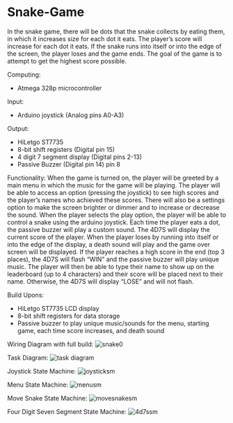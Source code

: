 # Snake-Game
In the snake game, there will be dots that the snake collects by eating them, in which it increases size for each dot it eats. The player’s score will increase for each dot it eats. If the snake runs into itself or into the edge of the screen, the player loses and the game ends. The goal of the game is to attempt to get the highest score possible.

Computing:
* Atmega 328p microcontroller

Input:
* Arduino joystick (Analog pins A0-A3)

Output:
* HiLetgo ST7735 
* 8-bit shift registers (Digital pin 15)
* 4 digit 7 segment display (Digital pins 2-13) 
* Passive Buzzer (Digital pin 14) pin 8

Functionality:
When the game is turned on, the player will be greeted by a main menu in which the music for the game will be playing. The player will be able to access an option (pressing the joystick) to see high scores and the player’s names who achieved these scores. There will also be a settings option to make the screen brighter or dimmer and to increase or decrease the sound. When the player selects the play option, the player will be able to control a snake using the arduino joystick. Each time the player eats a dot, the passive buzzer will play a custom sound. The 4D7S will display the current score of the player. When the player loses by running into itself or into the edge of the display, a death sound will play and the game over screen will be displayed. If the player reaches a high score in the end (top 3 places), the 4D7S will flash “WIN” and the passive buzzer will play unique music. The player will then be able to type their name to show up on the leaderboard (up to 4 characters) and their score will be placed next to their name. Otherwise, the 4D7S will display “LOSE” and will not flash. 

Build Upons:
* HiLetgo ST7735 LCD display
* 8-bit shift registers for data storage
* Passive buzzer to play unique music/sounds for the menu, starting game, each time score increases, and death sound

Wiring Diagram with full build:
![snake0](https://github.com/user-attachments/assets/59c6652e-2491-486b-99fe-c0e518fb34b4)

Task Diagram:
![task diagram](https://github.com/user-attachments/assets/ea73c488-597a-460a-9ce8-d6e9b802a00d)

Joystick State Machine:
![joysticksm](https://github.com/user-attachments/assets/c564a5df-5ce8-4fb9-9f71-13db5039d124)

Menu State Machine:
![menusm](https://github.com/user-attachments/assets/42dd5e7d-eee0-42be-9643-3732f813e3dd)

Move Snake State Machine:
![movesnakesm](https://github.com/user-attachments/assets/e5be12bf-1ea1-454a-beb8-7f97e7f92894)

Four Digit Seven Segment State Machine:
![4d7ssm](https://github.com/user-attachments/assets/21f95575-37ef-46b1-a1cc-77f518d3f0b6)
